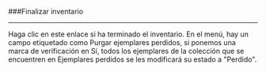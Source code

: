 ###Finalizar inventario
<hr>
Haga clic en este enlace si ha terminado el inventario. En el menú, hay un campo etiquetado como Purgar ejemplares perdidos, si ponemos una marca de verificación en Sí, todos los ejemplares de la colección que se encuentren en Ejemplares perdidos se les modificará su estado a "Perdido".